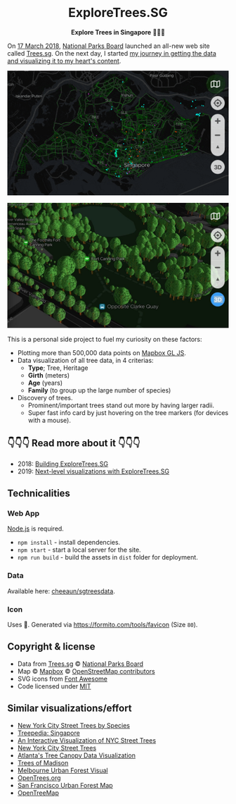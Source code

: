 <div align="center">
  <img src="logo.svg" width="96" alt="">

  # ExploreTrees.SG

**Explore Trees in Singapore** 🌳🌲🌴
</div>

On [17 March 2018](https://twitter.com/nparksbuzz/status/974857306734120960), [National Parks Board](https://www.nparks.gov.sg/) launched an all-new web site called [Trees.sg](http://trees.sg). On the next day, I started [my journey in getting the data](https://twitter.com/cheeaun/status/975272277926330369) [and visualizing it to my heart's content](https://twitter.com/cheeaun/status/976657582105362432).

![Screenshot of ExploreTrees.SG](screenshots/trees-screenshot.gif)

![Screenshots of 3D trees](screenshots/trees-3d-screenshot.jpg)

This is a personal side project to fuel my curiosity on these factors:

- Plotting more than 500,000 data points on [Mapbox GL JS](https://www.mapbox.com/mapbox-gl-js/).
- Data visualization of all tree data, in 4 criterias:
  - **Type**; Tree, Heritage
  - **Girth** (meters)
  - **Age** (years)
  - **Family** (to group up the large number of species)
- Discovery of trees.
  - Prominent/important trees stand out more by having larger radii.
  - Super fast info card by just hovering on the tree markers (for devices with a mouse).

## 👇👇👇 Read more about it 👇👇👇

- 2018: [Building ExploreTrees.SG](https://cheeaun.com/blog/2018/04/building-exploretrees-sg/)
- 2019: [Next-level visualizations with ExploreTrees.SG](https://cheeaun.com/blog/2019/07/next-level-visualizations-exploretrees-sg/)

## Technicalities

### Web App

[Node.js](https://nodejs.org/) is required.

- `npm install` - install dependencies.
- `npm start` - start a local server for the site.
- `npm run build` - build the assets in `dist` folder for deployment.

### Data

Available here: [cheeaun/sgtreesdata](https://github.com/cheeaun/sgtreesdata).

### Icon

Uses 🌳. Generated via <https://formito.com/tools/favicon> (Size `80`).

## Copyright & license

- Data from [Trees.sg](http://trees.sg) © [National Parks Board](http://www.nparks.gov.sg/)
- Map © [Mapbox](https://www.mapbox.com/about/maps/) © [OpenStreetMap contributors](https://www.openstreetmap.org/copyright)
- SVG icons from [Font Awesome](https://fontawesome.com/license)
- Code licensed under [MIT](https://cheeaun.mit-license.org/)

## Similar visualizations/effort

- [New York City Street Trees by Species](http://jillhubley.com/blog/nyctrees)
- [Treepedia: Singapore](http://senseable.mit.edu/treepedia/cities/singapore)
- [An Interactive Visualization of NYC Street Trees](https://www.cloudred.com/labprojects/nyctrees/)
- [New York City Street Trees](https://belindakanpetch.shinyapps.io/StreetTrees/)
- [Atlanta's Tree Canopy Data Visualization](http://www.beckyscheel.com/atl-tree-dataviz/)
- [Trees of Madison](http://acouch.github.io/madison-trees/)
- [Melbourne Urban Forest Visual](http://melbourneurbanforestvisual.com.au/)
- [OpenTrees.org](http://www.opentrees.org/)
- [San Francisco Urban Forest Map](https://urbanforestmap.org/)
- [OpenTreeMap](https://www.opentreemap.org/)
